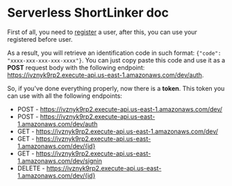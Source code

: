 # Serverless ShortLinker doc

First of all, you need to <a href="https://shortlinker.auth.us-east-1.amazoncognito.com/login?client_id=432f7qk145rf0ha5u5605obpqf&response_type=code&scope=aws.cognito.signin.user.admin+email+openid+phone+profile&redirect_uri=https%3A%2F%2Fivznyk9rp2.execute-api.us-east-1.amazonaws.com%2Fdev%2Fsignin%2F" target="_blank">register</a> a user, after this, you can use your registered before user.

As a result, you will retrieve an identification code in such format: `{"code": "xxxx-xxx-xxx-xxx-xxxx"}`. You can just copy paste this code and use it as a **POST** request body with 
the following endpoint: https://ivznyk9rp2.execute-api.us-east-1.amazonaws.com/dev/auth.

So, if you've done everything properly, now there is a **token**. This token you can use with all the following endpoints:
- POST - https://ivznyk9rp2.execute-api.us-east-1.amazonaws.com/dev/
- POST - https://ivznyk9rp2.execute-api.us-east-1.amazonaws.com/dev/auth
- GET - https://ivznyk9rp2.execute-api.us-east-1.amazonaws.com/dev/
- GET - https://ivznyk9rp2.execute-api.us-east-1.amazonaws.com/dev/{id}
- GET - https://ivznyk9rp2.execute-api.us-east-1.amazonaws.com/dev/signin
- DELETE - https://ivznyk9rp2.execute-api.us-east-1.amazonaws.com/dev/{id}